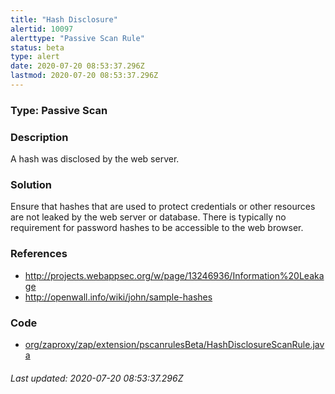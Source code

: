 ```yaml
---
title: "Hash Disclosure"
alertid: 10097
alerttype: "Passive Scan Rule"
status: beta
type: alert
date: 2020-07-20 08:53:37.296Z
lastmod: 2020-07-20 08:53:37.296Z
---
```

### Type: Passive Scan

### Description
A hash was disclosed by the web server.

### Solution

Ensure that hashes that are used to protect credentials or other resources are not leaked by the web server or database. There is typically no requirement for password hashes to be accessible to the web browser.      

### References

* http://projects.webappsec.org/w/page/13246936/Information%20Leakage
* http://openwall.info/wiki/john/sample-hashes

### Code

 * [org/zaproxy/zap/extension/pscanrulesBeta/HashDisclosureScanRule.java](https://github.com/zaproxy/zap-extensions/blob/master/addOns/pscanrulesBeta/src/main/java/org/zaproxy/zap/extension/pscanrulesBeta/HashDisclosureScanRule.java)

###### Last updated: 2020-07-20 08:53:37.296Z
